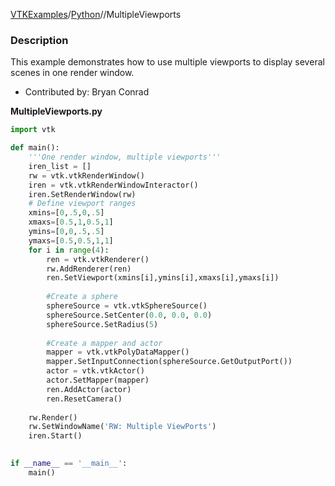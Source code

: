 [VTKExamples](/home/)/[Python](/Python)//MultipleViewports

### Description
This example demonstrates how to use multiple viewports to display several scenes in one render window.

* Contributed by: Bryan Conrad

**MultipleViewports.py**
```python
import vtk

def main():
    '''One render window, multiple viewports'''
    iren_list = []
    rw = vtk.vtkRenderWindow()
    iren = vtk.vtkRenderWindowInteractor()
    iren.SetRenderWindow(rw)
    # Define viewport ranges
    xmins=[0,.5,0,.5]
    xmaxs=[0.5,1,0.5,1]
    ymins=[0,0,.5,.5]
    ymaxs=[0.5,0.5,1,1]
    for i in range(4):
        ren = vtk.vtkRenderer()
        rw.AddRenderer(ren)
        ren.SetViewport(xmins[i],ymins[i],xmaxs[i],ymaxs[i])
        
        #Create a sphere
        sphereSource = vtk.vtkSphereSource()
        sphereSource.SetCenter(0.0, 0.0, 0.0)
        sphereSource.SetRadius(5)
        
        #Create a mapper and actor
        mapper = vtk.vtkPolyDataMapper()
        mapper.SetInputConnection(sphereSource.GetOutputPort())
        actor = vtk.vtkActor()
        actor.SetMapper(mapper)
        ren.AddActor(actor)
        ren.ResetCamera()
    
    rw.Render()
    rw.SetWindowName('RW: Multiple ViewPorts')
    iren.Start()
    

if __name__ == '__main__':
    main()
```
